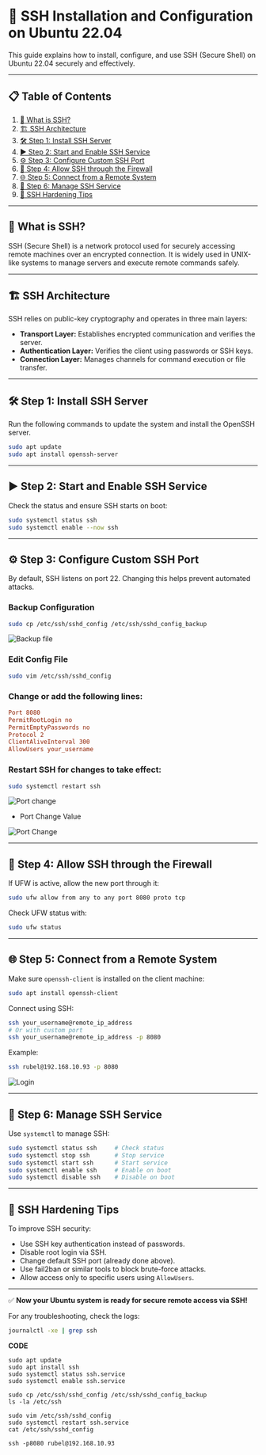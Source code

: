 # 🚀 SSH Installation and Configuration on Ubuntu 22.04

This guide explains how to install, configure, and use SSH (Secure Shell) on Ubuntu 22.04 securely and effectively.

---

## 📋 Table of Contents

1. [🔐 What is SSH?](#-what-is-ssh)
2. [🏗️ SSH Architecture](#-ssh-architecture)
3. [🛠️ Step 1: Install SSH Server](#-step-1-install-ssh-server)
4. [▶️ Step 2: Start and Enable SSH Service](#-step-2-start-and-enable-ssh-service)
5. [⚙️ Step 3: Configure Custom SSH Port](#-step-3-configure-custom-ssh-port)
6. [🧱 Step 4: Allow SSH through the Firewall](#-step-4-allow-ssh-through-the-firewall)
7. [🌐 Step 5: Connect from a Remote System](#-step-5-connect-from-a-remote-system)
8. [🔄 Step 6: Manage SSH Service](#-step-6-manage-ssh-service)
9. [🔐 SSH Hardening Tips](#-ssh-hardening-tips)

---

## 🔐 What is SSH?

SSH (Secure Shell) is a network protocol used for securely accessing remote machines over an encrypted connection. It is widely used in UNIX-like systems to manage servers and execute remote commands safely.

---

## 🏗️ SSH Architecture

SSH relies on public-key cryptography and operates in three main layers:

- **Transport Layer:** Establishes encrypted communication and verifies the server.
- **Authentication Layer:** Verifies the client using passwords or SSH keys.
- **Connection Layer:** Manages channels for command execution or file transfer.

---

## 🛠️ Step 1: Install SSH Server

Run the following commands to update the system and install the OpenSSH server.

```bash
sudo apt update
sudo apt install openssh-server
```

---

## ▶️ Step 2: Start and Enable SSH Service

Check the status and ensure SSH starts on boot:

```bash
sudo systemctl status ssh
sudo systemctl enable --now ssh
```

---

## ⚙️ Step 3: Configure Custom SSH Port

By default, SSH listens on port 22. Changing this helps prevent automated attacks.

### Backup Configuration

```bash
sudo cp /etc/ssh/sshd_config /etc/ssh/sshd_config_backup
```
![Backup file](ssh-configuration-images/ssh.backupfile1.png)

### Edit Config File

```bash
sudo vim /etc/ssh/sshd_config
```

### Change or add the following lines:

```conf
Port 8080
PermitRootLogin no
PermitEmptyPasswords no
Protocol 2
ClientAliveInterval 300
AllowUsers your_username
```

### Restart SSH for changes to take effect:

```bash
sudo systemctl restart ssh
```
![Port change](ssh-configuration-images/port-change-value.png)

 - Port Change Value

![Port Change](ssh-configuration-images/port-change2.png)

---

## 🧱 Step 4: Allow SSH through the Firewall

If UFW is active, allow the new port through it:

```bash
sudo ufw allow from any to any port 8080 proto tcp
```

Check UFW status with:

```bash
sudo ufw status
```

---

## 🌐 Step 5: Connect from a Remote System

Make sure `openssh-client` is installed on the client machine:

```bash
sudo apt install openssh-client
```

Connect using SSH:

```bash
ssh your_username@remote_ip_address
# Or with custom port
ssh your_username@remote_ip_address -p 8080
```

Example:

```bash
ssh rubel@192.168.10.93 -p 8080
```
![Login](ssh-configuration-images/Newlogin.png)

---

## 🔄 Step 6: Manage SSH Service

Use `systemctl` to manage SSH:

```bash
sudo systemctl status ssh     # Check status
sudo systemctl stop ssh       # Stop service
sudo systemctl start ssh      # Start service
sudo systemctl enable ssh     # Enable on boot
sudo systemctl disable ssh    # Disable on boot
```

---

## 🔐 SSH Hardening Tips

To improve SSH security:

- Use SSH key authentication instead of passwords.
- Disable root login via SSH.
- Change default SSH port (already done above).
- Use fail2ban or similar tools to block brute-force attacks.
- Allow access only to specific users using `AllowUsers`.

---

✅ **Now your Ubuntu system is ready for secure remote access via SSH!**

For any troubleshooting, check the logs:

```bash
journalctl -xe | grep ssh
```

**CODE**

```
sudo apt update
sudo apt install ssh
sudo systemctl status ssh.service
sudo systemctl enable ssh.service

sudo cp /etc/ssh/sshd_config /etc/ssh/sshd_config_backup
ls -la /etc/ssh

sudo vim /etc/ssh/sshd_config
sudo systemctl restart ssh.service
cat /etc/ssh/sshd_config

ssh -p8080 rubel@192.168.10.93
```
